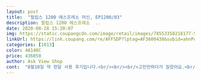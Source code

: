 ```yaml
---
layout: post 
title:  "필립스 1200 에스프레소 머신, EP1200/03" 
description: 필립스 1200 에스프레소  ..
date: 2020-08-28 15:20:07 
img: https://static.coupangcdn.com/image/retail/images/78553358218177-53ad3e78-abe9-4c00-96ee-e31eb1d681f8.jpg 
linkUrl: https://link.coupang.com/re/AFFSDP?lptag=AF3600438&subid=ahnPublicAsk&pageKey=1262477054&itemId=2263729507&vendorItemId=70260982041&traceid=V0-113-5f6f3f4b9a090267 
categories: [1013] 
color: 4A148C 
price: 436050 
author: Ask View Shop 
cont:  "8월10일 약 한달 사용 후기입니다.<br/><br/><br/>고민만하다가 질렀어요.<br/><br/>그리고 30잔정도 추춘하면 내부청소해주시면 되구요<br/>기계 처음써보는 분들은 소음이 크다고 하시는데... <br/>이거보다 비싼거 써도 원두갈때의 소음은 큽니다.<br/>그리고 추출시에도 웅소리 크게 나구요.<br/><br/>너무 좋네요, 왜 이제야 산건지.<br/>.<br/><br/>드롱기 데디카 분쇄기+ 반자동 커피머신 조합으로 쓰고있다가<br/>매일 자기전 물받이와 커피 찌꺼기 통 비우기.<br/> 안그럼 커피 찌꺼기에 곰팡이가ㅎㄷㄷ<br/>물 경도 조절도 전원끄고 물조절버튼 3초 누르면 14단계까지 터치로 가능해요^^<br/>반자동 머신은 2샷시 2샷바스켓을 이용해 한번에 샷을 내리지만,<br/>반자동머신, 분쇄기와 소음은 비슷하네요.<br/><br/>밥통옆에 두었는데 머신이 존재감이 있네요ㅎㅎ 크기가ㅎㅎㅎ<br/>석회질 제거도 해줘야한다는데, 아직 청소가 뜨진 않아 괜찮네요.<br/><br/>어느정도 조정이 됐다고 생각되면 바로 드실 원두를 넣고 시음하심 됩니다.<br/><br/>여름철 관리 잘하지않으면 찌꺼기에 금방 곰팡이 피게 됩니다.<br/>그것만 조심하면 됩니다.<br/><br/>우리나라는 물이 좋아서ㅇ굳이 석회질 제거를 위한 스켈링을 하지않아도 됩니다.<br/>그저 물통잘 씻고 찌꺼기통만 잘 처리해주는것만으로도 충분해요.<br/><br/>원두 3칸, 물 1칸으로 조절해 먹으니 1샷이 드롱기 2샷과 비슷하게 나와요<br/>이제 관리방법만 익히면 끝이네요.<br/><br/>좋아하는 커피점 원두를 넣었더니 세상에나 커피점 맛이랑 비슷하게 나오네요.<br/><br/>주 1회 내부 통 씻어줘야하구요.<br/><br/>처음 사용하실때는 오래된 원두를 조금부어서 서너잔 내려서 먹지말고 버리세요.<br/>원두의 분쇄정도를 가늠하는것도 좋습니다.<br/><br/>처음부터 많은 양의 원두를 넣지마시고.<br/>.<br/>적정량만 넣어서 드시는걸 권장합니다.<br/>여름이라 원두의 맛이 금방 변하거든요.<br/><br/>첫 에스프레소머신입니다.<br/>캡슐커피와 드립커피,브루어커피마시다가 좀 더 간편하게 맛있는 커피를 마시고 싶은 마음에 구입했어요.<br/>계속 가격 보고있었는데 마침 저렴하게 나와서 구입했네요.<br/><br/>청소가 귀찮아서 전자동으로 갈아탔어요.<br/><br/>청소도 편하고 완전만족합니다<br/>필립스전자동 머신은 정직하게 1샷씩 2번 내리네요ㅎ<br/>핸드드립으로는 불가한 맛이 가능해졌어요.<br/><br/>핸드드립한다고 원두 갈던 나는 안녕<br/>" 
---
```

